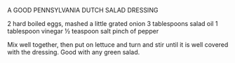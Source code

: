 A GOOD PENNSYLVANIA DUTCH SALAD DRESSING

2 hard boiled eggs, mashed
a little grated onion
3 tablespoons salad oil
1 tablespoon vinegar
½ teaspoon salt
pinch of pepper

Mix well together, then put on lettuce and turn and stir until it is well covered with the dressing. Good with any green salad.
